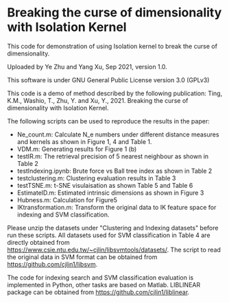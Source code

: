 # Breaking the curse of dimensionality with Isolation Kernel

This code for demonstration of using Isolation kernel to break the curse of dimensionality.

Uploaded by Ye Zhu and Yang Xu, Sep 2021, version 1.0.

This software is under GNU General Public License version 3.0 (GPLv3)

This code is a demo of method described by the following publication: Ting, K.M., Washio, T., Zhu, Y. and Xu, Y., 2021. Breaking the curse of dimensionality with Isolation Kernel.

The following scripts can be used to reproduce the results in the paper:

- Ne_count.m: Calculate N_e numbers under different distance measures and kernels as shown in Figure 1, 4 and Table 1.
- VDM.m: Generating results for Figure 1 (b)
- testIR.m: The retrieval precision of 5 nearest neighbour as shown in Table 2
- testIndexing.ipynb: Brute force vs Ball tree index as shown in Table 2
- testclustering.m: Clustering evaluation results in Table 3
- testTSNE.m: t-SNE visulaisation as shown Table 5 and Table 6
- EstimateID.m: Estimated intrinsic dimensions as shown in Figure 3
- Hubness.m: Calculation for Figure5
- IKtransformation.m: Transform the original data to IK feature space for indexing and SVM classification. 



Please unzip the datasets under "Clustering and Indexing datasets" before run these scripts. All datasets used for SVM classification in Table 4 are directly obtained from https://www.csie.ntu.edu.tw/~cjlin/libsvmtools/datasets/. The script to read the original data in SVM format can be obtained from https://github.com/cjlin1/libsvm.



The code for indexing search and SVM classification evaluation is implemented in Python, other tasks are based on Matlab. LIBLINEAR package can be obtained from https://github.com/cjlin1/liblinear.



